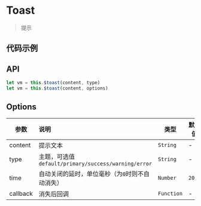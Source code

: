 # Toast

> 提示

## 代码示例

<test></test>

<script>
  import test from '@/pages/demo/Toast.vue';

  export default {
    components: {
      test
    }
  }
</script>

## API

```js
let vm = this.$toast(content, type)
let vm = this.$toast(content, options)
```

## Options

| 参数 | 说明 | 类型 | 默认值 |
| ----|:-----| ---- | ---- |
| content | 提示文本  | `String` | - |
| type | 主题，可选值`default/primary/success/warning/error`  | `String` | - |
| time | 自动关闭的延时，单位毫秒（为`0`时则不自动消失）  | `Number` | `2000` |
| callback | 消失后回调  | `Function` | - |


